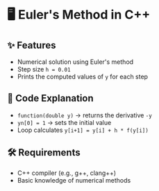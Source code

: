 # 🖥️ Euler's Method in C++
## ✨ Features
- Numerical solution using Euler's method
- Step size `h = 0.01`
- Prints the computed values of `y` for each step

## 📂 Code Explanation
- `function(double y)` → returns the derivative `-y`
- `yn[0] = 1` → sets the initial value
- Loop calculates `y[i+1] = y[i] + h * f(y[i])`

## 🛠 Requirements
- C++ compiler (e.g., g++, clang++)
- Basic knowledge of numerical methods
